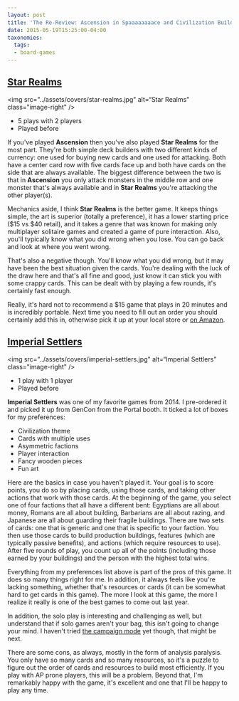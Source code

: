 ```yaml
---
layout: post
title: 'The Re-Review: Ascension in Spaaaaaaaace and Civilization Building by Razing'
date: 2015-05-19T15:25:00-04:00
taxonomies:
  tags:
  - board-games
---
```

## [Star Realms](https://boardgamegeek.com/boardgame/147020/star-realms)

<img src="../assets/covers/star-realms.jpg" alt=“Star Realms” class="image-right" />

- 5 plays with 2 players
- Played before

If you've played **Ascension** then you've also played **Star Realms** for the most part. They're both simple deck builders with two different kinds of currency: one used for buying new cards and one used for attacking. Both have a center card row with five cards face up and both have cards on the side that are always available. The biggest difference between the two is that in **Ascension** you only attack monsters in the middle row and one monster that's always available and in **Star Realms** you're attacking the other player(s).

Mechanics aside, I think **Star Realms** is the better game. It keeps things simple, the art is superior (totally a preference), it has a lower starting price ($15 vs $40 retail), and it takes a genre that was known for making only multiplayer solitaire games and created a game of pure interaction. Also, you'll typically know what you did wrong when you lose. You can go back and look at where you went wrong.

That's also a negative though. You'll know what you did wrong, but it may have been the best situation given the cards. You're dealing with the luck of the draw here and that's all fine and good, just know it can stick you with some crappy cards. This can be dealt with by playing a few rounds, it's certainly fast enough.

Really, it's hard not to recommend a $15 game that plays in 20 minutes and is incredibly portable. Next time you need to fill out an order you should certainly add this in, otherwise pick it up at your local store or [on Amazon](http://amzn.to/1dbDpf7).

## [Imperial Settlers](https://boardgamegeek.com/boardgame/154203/imperial-settlers)

<img src="../assets/covers/imperial-settlers.jpg" alt=“Imperial Settlers” class="image-right" />

- 1 play with 1 player
- Played before

**Imperial Settlers** was one of my favorite games from 2014. I pre-ordered it and picked it up from GenCon from the Portal booth. It ticked a lot of boxes for my preferences:

- Civilization theme
- Cards with multiple uses
- Asymmetric factions
- Player interaction
- Fancy wooden pieces
- Fun art

Here are the basics in case you haven't played it. Your goal is to score points, you do so by placing cards, using those cards, and taking other actions that work with those cards. At the beginning of the game, you select one of four factions that all have a different bent: Egyptians are all about money, Romans are all about building, Barbarians are all about razing, and Japanese are all about guarding their fragile buildings. There are two sets of cards: one that is generic and one that is specific to your faction. You then use those cards to build production buildings, features (which are typically passive benefits), and actions (which require resources to use). After five rounds of play, you count up all of the points (including those earned by your buildings) and the person with the highest total wins.

Everything from my preferences list above is part of the pros of this game. It does so many things right for me. In addition, it always feels like you're lacking something, whether that's resources or cards (it can be somewhat hard to get cards in this game). The more I look at this game, the more I realize it really is one of the best games to come out last year.

In addition, the solo play is interesting and challenging as well, but understand that if solo games aren't your bag, this isn't going to change your mind. I haven't tried [the campaign mode](http://portalgames.pl/new_en/3-short-stories-and-3-small-gifts/) yet though, that might be next.

There are some cons, as always, mostly in the form of analysis paralysis. You only have so many cards and so many resources, so it's a puzzle to figure out the order of cards and resources to build most efficiently. If you play with AP prone players, this will be a problem. Beyond that, I'm remarkably happy with the game, it's excellent and one that I'll be happy to play any time.
